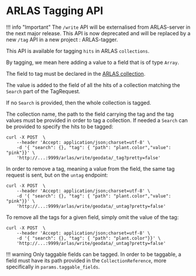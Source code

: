 # ARLAS Tagging API

!!! info "Important"
    The `/write` API will be externalised from ARLAS-server in the next major release. 
    This API is now deprecated and will be replaced by a new `/tag` API in a new project : ARLAS-tagger.
    
This API is available for tagging `hits` in ARLAS `collections`.

By tagging, we mean here adding a value to a field that is of type `Array`.

The field to tag must be declared in the [ARLAS collection](arlas-collection-model#model).

The value is added to the field of all the hits of a collection matching the `Search` part of the TagRequest.

If no `Search` is provided, then the whole collection is tagged.


The collection name, the path to the field carrying the tag and the tag values must be provided in order to tag a collection. 
If needed a `Search` can be provided to specify the hits to be tagged:

```shell
curl -X POST  \
    --header 'Accept: application/json;charset=utf-8' \
    -d '{ "search": {}, "tag": { "path": "plant.color","value": "pink"}}' \
    'http://...:9999/arlas/write/geodata/_tag?pretty=false'
```


In order to remove a tag, meaning a value from the field, the same tag request is sent, but on the `untag` endpoint:
```shell
curl -X POST  \
    --header 'Accept: application/json;charset=utf-8' \
    -d '{ "search": {}, "tag": { "path": "plant.color","value": "pink"}}' \
    'http://...:9999/arlas/write/geodata/_untag?pretty=false'
```


To remove all the tags for a given field, simply omit the value of the tag:
```shell
curl -X POST  \
    --header 'Accept: application/json;charset=utf-8' \
    -d '{ "search": {}, "tag": { "path": "plant.color"}}' \
    'http://...:9999/arlas/write/geodata/_untag?pretty=false'
```

!!! warning
    Only taggable fields can be tagged. In order to be taggable, a field must have its path provided in the `CollectionReference`, more specifically in `params.taggable_fields`.